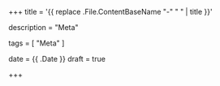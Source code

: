 +++
title = '{{ replace .File.ContentBaseName "-" " " | title }}'

description = "Meta"

tags = [ "Meta" ]

date = {{ .Date }}
draft = true

+++
